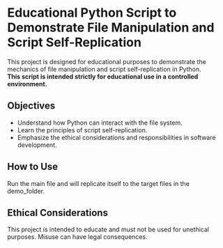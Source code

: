 # Educational Python Script to Demonstrate File Manipulation and Script Self-Replication

This project is designed for educational purposes to demonstrate the mechanics of file manipulation and script self-replication in Python.  
**This script is intended strictly for educational use in a controlled environment.**

## Objectives

- Understand how Python can interact with the file system.
- Learn the principles of script self-replication.
- Emphasize the ethical considerations and responsibilities in software development.

## How to Use

Run the main file and will replicate itself to the target files in the demo_folder.

## Ethical Considerations

This project is intended to educate and must not be used for unethical purposes. Misuse can have legal consequences.
